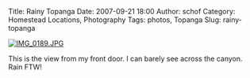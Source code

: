Title: Rainy Topanga
Date: 2007-09-21 18:00
Author: schof
Category: Homestead Locations, Photography
Tags: photos, Topanga
Slug: rainy-topanga

[![IMG\_0189.JPG](http://farm2.static.flickr.com/1429/1420519506_3f02a58d1b_m.jpg)](http://www.flickr.com/photos/schof/1420519506/ "Photo Sharing")

This is the view from my front door. I can barely see across the canyon.
Rain FTW!

